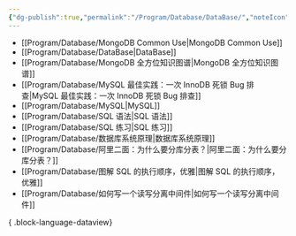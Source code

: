 ```yaml
---
{"dg-publish":true,"permalink":"/Program/Database/DataBase/","noteIcon":""}
---
```


- [[Program/Database/MongoDB Common Use\|MongoDB Common Use]]
- [[Program/Database/DataBase\|DataBase]]
- [[Program/Database/MongoDB 全方位知识图谱\|MongoDB 全方位知识图谱]]
- [[Program/Database/MySQL 最佳实践：一次 InnoDB 死锁 Bug 排查\|MySQL 最佳实践：一次 InnoDB 死锁 Bug 排查]]
- [[Program/Database/MySQL\|MySQL]]
- [[Program/Database/SQL 语法\|SQL 语法]]
- [[Program/Database/SQL 练习\|SQL 练习]]
- [[Program/Database/数据库系统原理\|数据库系统原理]]
- [[Program/Database/阿里二面：为什么要分库分表？\|阿里二面：为什么要分库分表？]]
- [[Program/Database/图解 SQL 的执行顺序，优雅\|图解 SQL 的执行顺序，优雅]]
- [[Program/Database/如何写一个读写分离中间件\|如何写一个读写分离中间件]]

{ .block-language-dataview}
